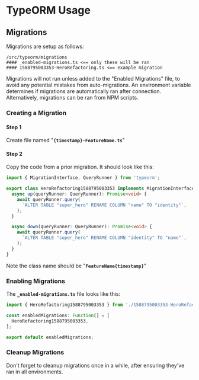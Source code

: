# TypeORM Usage

## Migrations

Migrations are setup as follows:

```
/src/typeorm/migrations
#### _enabled-migrations.ts <== only these will be ran
#### 1588795003353-HeroRefactoring.ts <== example migration
```

Migrations will not run unless added to the "Enabled Migrations" file, to avoid any potential mistakes from auto-migrations. An environment variable determines if migrations are automatically ran after connection. Alternatively, migrations can be ran from NPM scripts.

### Creating a Migration

#### Step 1

Create file named "**`{timestamp}-FeatureName.ts`**"

#### Step 2

Copy the code from a prior migration. It should look like this:

```typescript
import { MigrationInterface, QueryRunner } from 'typeorm';

export class HeroRefactoring1588795003353 implements MigrationInterface {
  async up(queryRunner: QueryRunner): Promise<void> {
    await queryRunner.query(
      `ALTER TABLE "super_hero" RENAME COLUMN "name" TO "identity"`,
    );
  }

  async down(queryRunner: QueryRunner): Promise<void> {
    await queryRunner.query(
      `ALTER TABLE "super_hero" RENAME COLUMN "identity" TO "name"`,
    );
  }
}
```

Note the class name should be "**`FeatureName{timestamp}`**"

### Enabling Migrations

The **`_enabled-migrations.ts`** file looks like this:

```typescript
import { HeroRefactoring1588795003353 } from './1588795003353-HeroRefactoring';

const enabledMigrations: Function[] = [
  HeroRefactoring1588795003353,
];

export default enabledMigrations;
```

### Cleanup Migrations

Don't forget to cleanup migrations once in a while, after ensuring they've ran in all environments.
